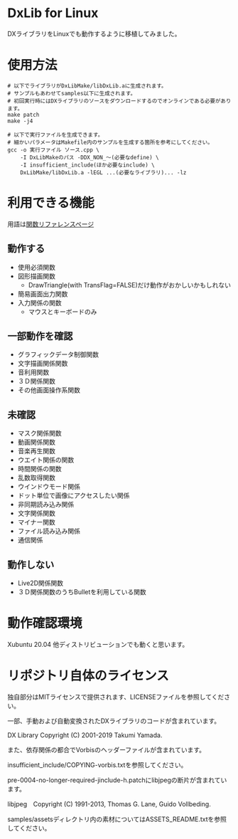 DxLib for Linux
===============

DXライブラリをLinuxでも動作するように移植してみました。

# 使用方法

```
# 以下でライブラリがDxLibMake/libDxLib.aに生成されます。
# サンプルもあわせてsamples以下に生成されます。
# 初回実行時にはDXライブラリのソースをダウンロードするのでオンラインである必要があります。
make patch
make -j4

# 以下で実行ファイルを生成できます。
# 細かいパラメータはMakefile内のサンプルを生成する箇所を参考にしてください。
gcc -o 実行ファイル ソース.cpp \
    -I DxLibMakeのパス -DDX_NON_〜(必要なdefine) \
    -I insufficient_include(ほか必要なinclude) \
    DxLibMake/libDxLib.a -lEGL ...(必要なライブラリ)... -lz
```

# 利用できる機能

用語は[関数リファレンスページ](https://dxlib.xsrv.jp/dxfunc.html)

## 動作する

- 使用必須関数
- 図形描画関数
  - DrawTriangle(with TransFlag=FALSE)だけ動作がおかしいかもしれない
- 簡易画面出力関数
- 入力関係の関数
  - マウスとキーボードのみ

## 一部動作を確認

- グラフィックデータ制御関数
- 文字描画関係関数
- 音利用関数
- ３Ｄ関係関数
- その他画面操作系関数

## 未確認

- マスク関係関数
- 動画関係関数
- 音楽再生関数
- ウエイト関係の関数
- 時間関係の関数
- 乱数取得関数
- ウインドウモード関係
- ドット単位で画像にアクセスしたい関係
- 非同期読み込み関係
- 文字関係関数
- マイナー関数
- ファイル読み込み関係
- 通信関係

## 動作しない

- Live2D関係関数
- ３Ｄ関係関数のうちBulletを利用している関数

# 動作確認環境

Xubuntu 20.04
他ディストリビューションでも動くと思います。

# リポジトリ自体のライセンス

独自部分はMITライセンスで提供されます、LICENSEファイルを参照してください。

一部、手動および自動変換されたDXライブラリのコードが含まれています。

DX Library Copyright (C) 2001-2019 Takumi Yamada.

また、依存関係の都合でVorbisのヘッダーファイルが含まれています。

insufficient\_include/COPYING-vorbis.txtを参照してください。

pre-0004-no-longer-required-jinclude-h.patchにlibjpegの断片が含まれています。

libjpeg　Copyright (C) 1991-2013, Thomas G. Lane, Guido Vollbeding.

samples/assetsディレクトリ内の素材についてはASSETS\_README.txtを参照してください。
